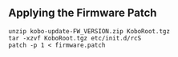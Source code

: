 ## Applying the Firmware Patch

	unzip kobo-update-FW_VERSION.zip KoboRoot.tgz
	tar -xzvf KoboRoot.tgz etc/init.d/rcS
	patch -p 1 < firmware.patch
